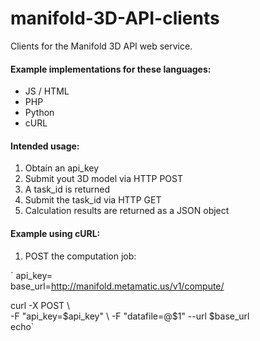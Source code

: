 # manifold-3D-API-clients
Clients for the Manifold 3D API web service.

#### Example implementations for these languages:  
* JS / HTML
* PHP
* Python
* cURL

#### Intended usage:  
1. Obtain an api_key  
2. Submit yout 3D model via HTTP POST  
3. A task_id is returned  
4. Submit the task_id via HTTP GET  
5. Calculation results are returned as a JSON object  

#### Example using cURL:  

1. POST the computation job:  

` api_key=<your-api-key>  
  base_url=http://manifold.metamatic.us/v1/compute/  

  curl -X POST \  
    -F "api_key=$api_key" \  
    -F "datafile=@$1" --url $base_url  
  echo`  
